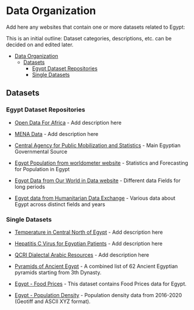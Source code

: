 # Data Organization

Add here any websites that contain one or more datasets related to Egypt:

This is an initial outline: Dataset categories, descriptions, etc. can be decided on and edited later.

- [Data Organization](#data-organization)
  - [Datasets](#datasets)
    - [Egypt Dataset Repositories](#egypt-dataset-repositories)
    - [Single Datasets](#single-datasets)

## Datasets

### Egypt Dataset Repositories

- [Open Data For Africa](https://egypt.opendataforafrica.org/) - Add description here

- [MENA Data](https://menadata.net/index.php/) - Add description here

- [Central Agency for Public Mobilization and Statistics](https://www.capmas.gov.eg/#) - Main Egyptian Governmental Source

- [ Egypt Population from worldometer website](https://www.worldometers.info/world-population/egypt-population/) - Statistics and Forecasting for Population in Egypt

- [ Egypt Data from Our World in Data website](https://ourworldindata.org/country/egypt) - Different data Fields for long periods

- [Egypt data from Humanitarian Data Exchange](https://data.humdata.org/group/egy) - Various data about Egypt across distinct fields and years 
### Single Datasets

- [Temperature in Central North of Egypt](https://figshare.com/articles/dataset/Central_North_of_Egypt_CNE_Maximum_and_Minimum_Temperature_Gridded_Datasets/7504232) - Add description here

- [Hepatitis C Virus for Egyptian Patients](https://archive.ics.uci.edu/ml/datasets/Hepatitis+C+Virus+%28HCV%29+for+Egyptian+patients/) - Add description here

- [QCRI Dialectal Arabic Resources](https://alt.qcri.org/resources/da_resources//) - Add description here

- [Pyramids of Ancient Egypt](https://www.kaggle.com/lsind18/egyptianpyramids) - A combined list of 62 Ancient Egyptian pyramids starting from 3th Dynasty.

- [Egypt - Food Prices](https://data.world/wfp/230e991f-3438-4763-8044-e424b5a67bec) - This dataset contains Food Prices data for Egypt. 

- [Egypt - Population Density](https://data.world/worldpop/904bdd79-99f5-410f-8a25-386e202a5580) - Population density data from 2016-2020 (Geotiff and ASCII XYZ format).
